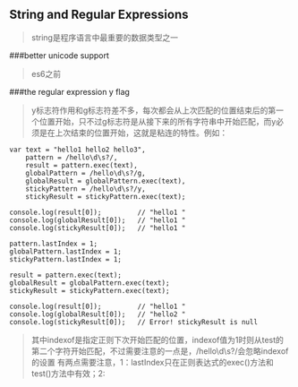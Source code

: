 ## String and Regular Expressions
> string是程序语言中最重要的数据类型之一

###better unicode support
> es6之前

###the regular expression y flag
>y标志符作用和g标志符差不多，每次都会从上次匹配的位置结束后的第一个位置开始，只不过g标志符是从接下来的所有字符串中开始匹配，而y必须是在上次结束的位置开始，这就是粘连的特性。例如：

```
var text = "hello1 hello2 hello3",
    pattern = /hello\d\s?/,
    result = pattern.exec(text),
    globalPattern = /hello\d\s?/g,
    globalResult = globalPattern.exec(text),
    stickyPattern = /hello\d\s?/y,
    stickyResult = stickyPattern.exec(text);

console.log(result[0]);         // "hello1 "
console.log(globalResult[0]);   // "hello1 "
console.log(stickyResult[0]);   // "hello1 "

pattern.lastIndex = 1;
globalPattern.lastIndex = 1;
stickyPattern.lastIndex = 1;

result = pattern.exec(text);
globalResult = globalPattern.exec(text);
stickyResult = stickyPattern.exec(text);

console.log(result[0]);         // "hello1 "
console.log(globalResult[0]);   // "hello2 "
console.log(stickyResult[0]);   // Error! stickyResult is null
```
> 其中indexof是指定正则下次开始匹配的位置，indexof值为1时则从test的第二个字符开始匹配，不过需要注意的一点是，/hello\d\s?/会忽略indexof的设置
> 有两点需要注意，1：lastIndex只在正则表达式的exec()方法和test()方法中有效；2:
> 
> 
> 
> 
> 
> 
> 
> 
> 